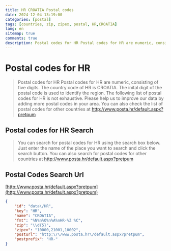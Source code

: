 ```yaml
---
title: HR CROATIA Postal codes 
date: 2024-12-04 13:19:00
categories: [postal]
tags: [countries, zip, zipex, postal, HR,CROATIA]
lang: en
sitemap: true
comments: true
description: Postal codes for HR Postal codes for HR are numeric, consisting of five digits. The country code of HR is CROATIA. The inital digit of the postal code is used to identify the region. The following list of postal codes for HR is not exhaustive. Please help us to improve our data by adding more postal codes in your area. You can also check the list of postal codes for other countries at http://www.posta.hr/default.aspx?pretpum
---
```


# Postal codes for HR
> Postal codes for HR Postal codes for HR are numeric, consisting of five digits. The country code of HR is CROATIA. The inital digit of the postal code is used to identify the region. The following list of postal codes for HR is not exhaustive. Please help us to improve our data by adding more postal codes in your area. You can also check the list of postal codes for other countries at http://www.posta.hr/default.aspx?pretpum

## Postal codes for HR Search 
> You can search for postal codes for HR using the search box below. Just enter the name of the place you want to search and click the search button. You can also search for postal codes for other countries at http://www.posta.hr/default.aspx?pretpum

## Postal Codes Search Url

[http://www.posta.hr/default.aspx?pretpum](http://www.posta.hr/default.aspx?pretpum)
```json
{
    "id": "data\/HR",
    "key": "HR",
    "name": "CROATIA",
    "fmt": "%N%n%O%n%A%nHR-%Z %C",
    "zip": "\\d{5}",
    "zipex": "10000,21001,10002",
    "posturl": "http:\/\/www.posta.hr\/default.aspx?pretpum",
    "postprefix": "HR-"
}
```
